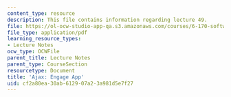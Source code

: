 ```yaml
---
content_type: resource
description: This file contains information regarding lecture 49.
file: https://ol-ocw-studio-app-qa.s3.amazonaws.com/courses/6-170-software-studio-spring-2013/cf2a80ea30ab612907a23a981d5e7f27_MIT6_170S13_49-asyn-app.pdf
file_type: application/pdf
learning_resource_types:
- Lecture Notes
ocw_type: OCWFile
parent_title: Lecture Notes
parent_type: CourseSection
resourcetype: Document
title: 'Ajax: Engage App'
uid: cf2a80ea-30ab-6129-07a2-3a981d5e7f27
---
```


